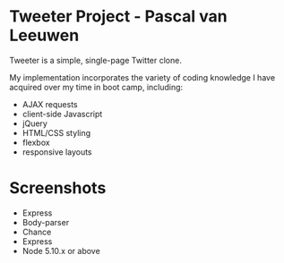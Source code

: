 # Tweeter Project - Pascal van Leeuwen

Tweeter is a simple, single-page Twitter clone.

My implementation incorporates the variety of coding knowledge I have acquired over my time in boot camp, including:
- AJAX requests
- client-side Javascript
- jQuery
- HTML/CSS styling
- flexbox
- responsive layouts

# Screenshots



- Express
- Body-parser
- Chance
- Express
- Node 5.10.x or above
